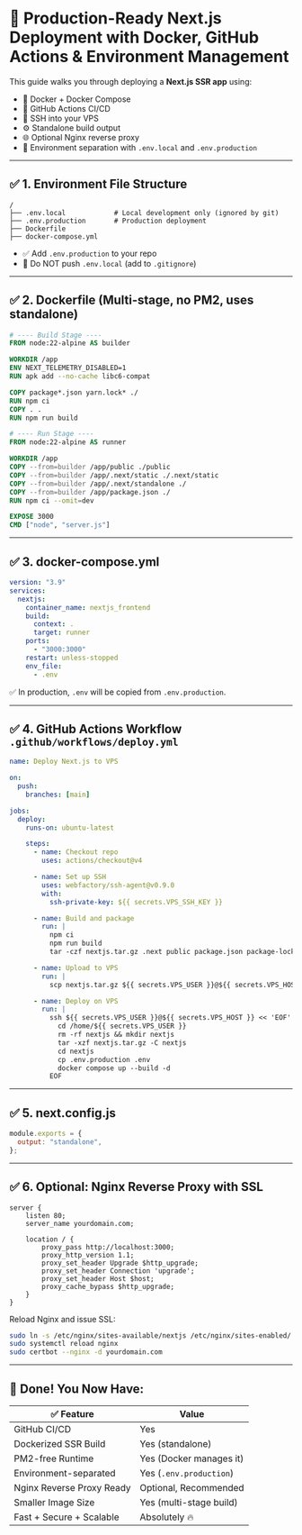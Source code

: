 # 🚀 Production-Ready Next.js Deployment with Docker, GitHub Actions & Environment Management

This guide walks you through deploying a **Next.js SSR app** using:

- 🐳 Docker + Docker Compose
- 🔁 GitHub Actions CI/CD
- 🔐 SSH into your VPS
- ⚙️ Standalone build output
- 🌐 Optional Nginx reverse proxy
- 🧪 Environment separation with `.env.local` and `.env.production`

---

## ✅ 1. Environment File Structure

```
/
├── .env.local            # Local development only (ignored by git)
├── .env.production       # Production deployment
├── Dockerfile
├── docker-compose.yml
```

- ✅ Add `.env.production` to your repo
- 🚫 Do NOT push `.env.local` (add to `.gitignore`)

---

## ✅ 2. Dockerfile (Multi-stage, no PM2, uses standalone)

```dockerfile
# ---- Build Stage ----
FROM node:22-alpine AS builder

WORKDIR /app
ENV NEXT_TELEMETRY_DISABLED=1
RUN apk add --no-cache libc6-compat

COPY package*.json yarn.lock* ./
RUN npm ci
COPY . .
RUN npm run build

# ---- Run Stage ----
FROM node:22-alpine AS runner

WORKDIR /app
COPY --from=builder /app/public ./public
COPY --from=builder /app/.next/static ./.next/static
COPY --from=builder /app/.next/standalone ./
COPY --from=builder /app/package.json ./
RUN npm ci --omit=dev

EXPOSE 3000
CMD ["node", "server.js"]
```

---

## ✅ 3. docker-compose.yml

```yaml
version: "3.9"
services:
  nextjs:
    container_name: nextjs_frontend
    build:
      context: .
      target: runner
    ports:
      - "3000:3000"
    restart: unless-stopped
    env_file:
      - .env
```

✅ In production, `.env` will be copied from `.env.production`.

---

## ✅ 4. GitHub Actions Workflow `.github/workflows/deploy.yml`

```yaml
name: Deploy Next.js to VPS

on:
  push:
    branches: [main]

jobs:
  deploy:
    runs-on: ubuntu-latest

    steps:
      - name: Checkout repo
        uses: actions/checkout@v4

      - name: Set up SSH
        uses: webfactory/ssh-agent@v0.9.0
        with:
          ssh-private-key: ${{ secrets.VPS_SSH_KEY }}

      - name: Build and package
        run: |
          npm ci
          npm run build
          tar -czf nextjs.tar.gz .next public package.json package-lock.json docker-compose.yml Dockerfile .env.production

      - name: Upload to VPS
        run: |
          scp nextjs.tar.gz ${{ secrets.VPS_USER }}@${{ secrets.VPS_HOST }}:/home/${{ secrets.VPS_USER }}/

      - name: Deploy on VPS
        run: |
          ssh ${{ secrets.VPS_USER }}@${{ secrets.VPS_HOST }} << 'EOF'
            cd /home/${{ secrets.VPS_USER }}
            rm -rf nextjs && mkdir nextjs
            tar -xzf nextjs.tar.gz -C nextjs
            cd nextjs
            cp .env.production .env
            docker compose up --build -d
          EOF
```

---

## ✅ 5. next.config.js

```js
module.exports = {
  output: "standalone",
};
```

---

## ✅ 6. Optional: Nginx Reverse Proxy with SSL

```nginx
server {
    listen 80;
    server_name yourdomain.com;

    location / {
        proxy_pass http://localhost:3000;
        proxy_http_version 1.1;
        proxy_set_header Upgrade $http_upgrade;
        proxy_set_header Connection 'upgrade';
        proxy_set_header Host $host;
        proxy_cache_bypass $http_upgrade;
    }
}
```

Reload Nginx and issue SSL:

```bash
sudo ln -s /etc/nginx/sites-available/nextjs /etc/nginx/sites-enabled/
sudo systemctl reload nginx
sudo certbot --nginx -d yourdomain.com
```

---

## 🏁 Done! You Now Have:

| ✅ Feature                     | Value                     |
|-------------------------------|---------------------------|
| GitHub CI/CD                  | Yes                       |
| Dockerized SSR Build          | Yes (standalone)          |
| PM2-free Runtime              | Yes (Docker manages it)   |
| Environment-separated         | Yes (`.env.production`)   |
| Nginx Reverse Proxy Ready     | Optional, Recommended     |
| Smaller Image Size            | Yes (multi-stage build)   |
| Fast + Secure + Scalable      | Absolutely 🔥             |
